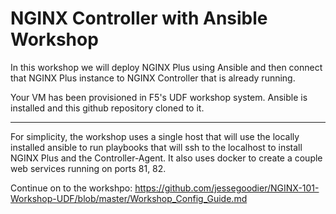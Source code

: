 # NGINX Controller with Ansible Workshop 

In this workshop we will deploy NGINX Plus using Ansible and then connect that NGINX Plus instance to NGINX Controller that is already running.

Your VM has been provisioned in F5's UDF workshop system. Ansible is installed and this github repository cloned to it.

------------

For simplicity, the workshop uses a single host that will use the locally installed ansible to run playbooks that will ssh to the localhost to install NGINX Plus and the Controller-Agent. It also uses docker to create a couple web services running on ports 81, 82. 

Continue on to the workshpo:
<https://github.com/jessegoodier/NGINX-101-Workshop-UDF/blob/master/Workshop_Config_Guide.md>